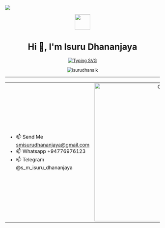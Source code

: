 <img src="https://user-images.githubusercontent.com/73097560/115834477-dbab4500-a447-11eb-908a-139a6edaec5c.gif">
<p align="center"><picture align="center"><img align="center" src = "https://github.com/7oSkaaa/7oSkaaa/blob/main/Images/about_me.gif?raw=true" width = 50px></picture></p>
<h1 align="center">Hi 👋, I'm Isuru Dhananjaya</h1>
<div align="center">
  <a href="https://git.io/typing-svg"><img src="https://readme-typing-svg.demolab.com?font=poppins&weight=900&size=38&duration=2500&pause=1000&color=1F9CF7&center=true&vCenter=true&random=false&width=625&height=60&lines=Isuru+Dhananjaya;The+Simple+User+Whatsapp+Bot+👨🏻‍💻;" alt="Typing SVG" /></a>
</div>
<p align="center"> <img src="https://komarev.com/ghpvc/?username=isurudhanalk&label=Profile%20views&color=0e75b6&style=flat" alt="isurudhanalk" /> </p>
<hr>
<table align="center">
<tr border="none">
<td width="50%" align="left">
  
- 📫 Send Me smisurudhananjaya@gmail.com
- 📫 Whatsapp +94776976123
- 📫 Telegram @s_m_isuru_dhananjaya

</td>
<td width="50%" align="center">

  <img align="center" alt="Coding" width="450" src="https://repository-images.githubusercontent.com/588181932/e36ec678-7984-4cdd-8e4c-a3932772ff8e">

  
  </td>
</tr>
